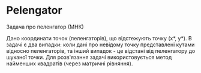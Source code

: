 # Pelengator
Задача про пеленгатор (МНК)

Дано координати точок (пеленгаторів), що відстежують точку (x*, y*). 
В задачі є два випадки: коли дані про невідому точку представлені кутами відносно пеленгаторів, 
та інший випадок - це відстані від пеленгатору до шуканої точки. 
Для розв'язання задачі використовується метод найменших квадратів (через матричні рівняння).
